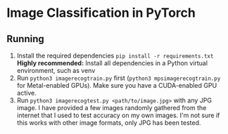 # Image Classification in PyTorch

## Running
1. Install the required dependencies `pip install -r requirements.txt` **Highly recommended:** Install all dependencies in a Python virtual environment, such as venv
2. Run `python3 imagerecogtrain.py` first (`python3 mpsimagerecogtrain.py` for Metal-enabled GPUs). Make sure you have a CUDA-enabled GPU active.
3. Run `python3 imagerecogtest.py <path/to/image.jpg>` with any JPG image. I have provided a few images randomly gathered from the internet that I used to test accuracy on my own images. I'm not sure if this works with other image formats, only JPG has been tested. 